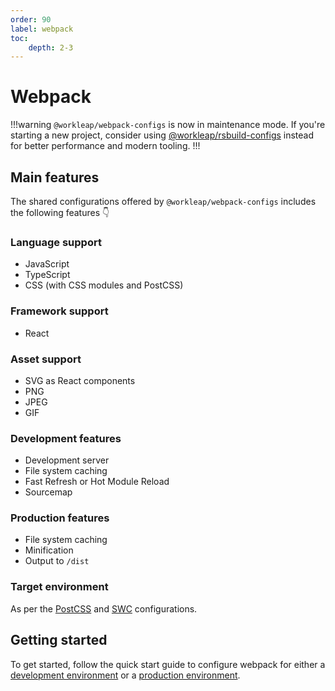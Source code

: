 ```yaml
---
order: 90
label: webpack
toc:
    depth: 2-3
---
```


# Webpack

!!!warning
`@workleap/webpack-configs` is now in maintenance mode. If you're starting a new project, consider using [@workleap/rsbuild-configs](../rsbuild/default.md) instead for better performance and modern tooling.
!!!

## Main features

The shared configurations offered by `@workleap/webpack-configs` includes the following features :point_down:

### Language support

- JavaScript
- TypeScript
- CSS (with CSS modules and PostCSS)

### Framework support

- React

### Asset support

- SVG as React components
- PNG
- JPEG
- GIF

### Development features

- Development server
- File system caching
- Fast Refresh or Hot Module Reload
- Sourcemap

### Production features

- File system caching
- Minification
- Output to `/dist`

### Target environment

As per the [PostCSS](../postcss/default.md) and [SWC](../swc/default.md) configurations.

## Getting started

To get started, follow the quick start guide to configure webpack for either a [development environment](configure-dev.md) or a [production environment](configure-build.md).
